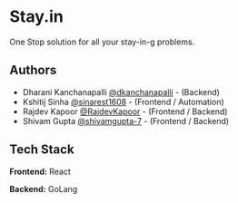 
# Stay.in

One Stop solution for all your stay-in-g problems.

## Authors

- Dharani Kanchanapalli [@dkanchanapalli](https://www.github.com/dkanchanapalli) - (Backend)
- Kshitij Sinha [@sinarest1608](https://www.github.com/sinarest1608) - (Frontend / Automation)
- Rajdev Kapoor [@RajdevKapoor](https://www.github.com/RajdevKapoor) - (Frontend / Backend)
- Shivam Gupta [@shivamgupta-7](https://www.github.com/shivamgupta-7) - (Frontend / Backend)



## Tech Stack

**Frontend:** React

**Backend:** GoLang
